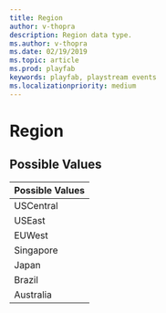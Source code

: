 ```yaml
---
title: Region
author: v-thopra
description: Region data type.
ms.author: v-thopra
ms.date: 02/19/2019
ms.topic: article
ms.prod: playfab
keywords: playfab, playstream events
ms.localizationpriority: medium
---
```


# Region

## Possible Values

|Possible Values|
| :--------------------|
|USCentral|
|USEast|
|EUWest|
|Singapore|
|Japan|
|Brazil|
|Australia|
